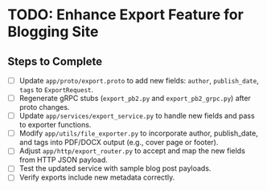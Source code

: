 # TODO: Enhance Export Feature for Blogging Site

## Steps to Complete
- [ ] Update `app/proto/export.proto` to add new fields: `author`, `publish_date`, `tags` to `ExportRequest`.
- [ ] Regenerate gRPC stubs (`export_pb2.py` and `export_pb2_grpc.py`) after proto changes.
- [ ] Update `app/services/export_service.py` to handle new fields and pass to exporter functions.
- [ ] Modify `app/utils/file_exporter.py` to incorporate author, publish_date, and tags into PDF/DOCX output (e.g., cover page or footer).
- [ ] Adjust `app/http/export_router.py` to accept and map the new fields from HTTP JSON payload.
- [ ] Test the updated service with sample blog post payloads.
- [ ] Verify exports include new metadata correctly.
